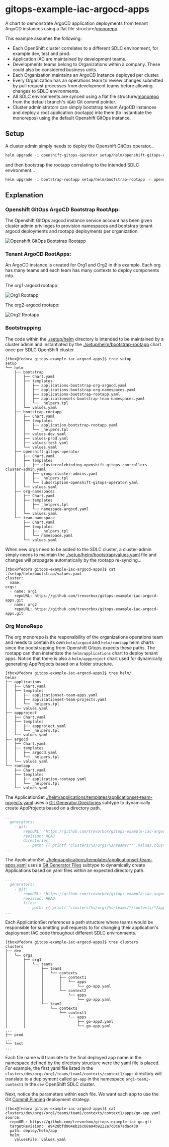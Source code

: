 # gitops-example-iac-argocd-apps

A chart to demonstrate ArgoCD application deployments from tenant ArgoCD instances using a flat file structure/[monorepo](https://argo-cd.readthedocs.io/en/stable/operator-manual/applicationset/Use-Cases/#use-case-monorepos).

This example assumes the following:

- Each OpenShift cluster correlates to a different SDLC environment, for example dev, test and prod.
- Application IAC are maintained by development teams.
- Developments teams belong to Organizations within a company. These could also be considered business units.
- Each Organization maintains an ArgoCD instance deployed per cluster.
- Every Organization has an operations team to review changes submitted by pull request processes from development teams before allowing changes to SDLC environments.
- All SDLC environments are synced using a flat file structure/[monorepo](https://argo-cd.readthedocs.io/en/stable/operator-manual/applicationset/Use-Cases/#use-case-monorepos) from the default branch's `HEAD` Git commit pointer.
- Cluster administrators can simply bootstrap tenant ArgoCD instances and deploy a root application (rootapp) into them (to instantiate the monorepos) using the default Openshift GitOps instance. 

## Setup

A cluster admin simply needs to deploy the Openshift GitOps operator...

```sh
helm upgrade -i openshift-gitops-operator setup/helm/openshift-gitops-operator -n openshift-operators
```

and then bootstrap the rootapp correlating to the intended SDLC environment...

```sh
helm upgrade -i bootstrap-rootapp setup/helm/bootstrap-rootapp -n openshift-gitops -f setup/helm/bootstrap-rootapp/values-dev.yaml
```

## Explanation

### Openshift GitOps ArgoCD Bootstrap RootApp:

The Openshift GitOps argocd instance service account has been given cluster admin privileges to provision namespaces and bootstrap tenant argocd deployments and rootapp deployments per organization.

![Openshift GitOps Bootstrap Rootapp](.img/openshift-gitops-bootstrap-rootapp.png)

### Tenant ArgoCD RootApps:

An ArgoCD instance is created for Org1 and Org2 in this example. Each org has many teams and each team has many contexts to deploy components into.

The org1-argocd rootapp:

![Org1 Rootapp](.img/org1-argocd-rootapp.png)

The org2-argocd rootapp:

![Org2 Rootapp](.img/org2-argocd-rootapp.png)

### Bootstrapping

The code within the [./setup/helm](./setup/helm) directory is intended to be maintained by a cluster admin and instantiated by the [./setup/helm/bootstrap-rootapp](./setup/helm/bootstrap-rootapp) chart once per SDLC OpenShift cluster.

```text
[tbox@fedora gitops-example-iac-argocd-apps]$ tree setup
setup
└── helm
    ├── bootstrap
    │   ├── Chart.yaml
    │   ├── templates
    │   │   ├── applications-bootstrap-org-argocd.yaml
    │   │   ├── applications-bootstrap-org-namespaces.yaml
    │   │   ├── applications-bootstrap-rootapp.yaml
    │   │   ├── applicationsets-bootstrap-team-namespaces.yaml
    │   │   └── _helpers.tpl
    │   └── values.yaml
    ├── bootstrap-rootapp
    │   ├── Chart.yaml
    │   ├── templates
    │   │   ├── application-bootstrap-rootapp.yaml
    │   │   └── _helpers.tpl
    │   ├── values-dev.yaml
    │   ├── values-prod.yaml
    │   ├── values-test.yaml
    │   └── values.yaml
    ├── openshift-gitops-operator
    │   ├── Chart.yaml
    │   ├── templates
    │   │   ├── clusterrolebinding-openshift-gitops-controllers-cluster-admin.yaml
    │   │   ├── group-cluster-admins.yaml
    │   │   ├── _helpers.tpl
    │   │   └── subscription-openshift-gitops-operator.yaml
    │   └── values.yaml
    ├── org-namespaces
    │   ├── Chart.yaml
    │   ├── templates
    │   │   ├── _helpers.tpl
    │   │   └── namespace-argocd.yaml
    │   └── values.yaml
    └── team-namespace
        ├── Chart.yaml
        ├── templates
        │   ├── _helpers.tpl
        │   └── namespace.yaml
        └── values.yaml
```

When new orgs need to be added to the SDLC cluster, a cluster-admin simply needs to maintain the [./setup/helm/bootstrap/values.yaml](./setup/helm/bootstrap/values.yaml) file and changes will propagate automatically by the rootapp re-syncing...

```text
[tbox@fedora gitops-example-iac-argocd-apps]$ cat ./setup/helm/bootstrap/values.yaml
cluster:
  name:
orgs:
  - name: org1
    repoURL: https://github.com/trevorbox/gitops-example-iac-argocd-apps.git
  - name: org2
    repoURL: https://github.com/trevorbox/gitops-example-iac-argocd-apps.git
```

### Org MonoRepo

The org monorepo is the responsibility of the organizations operations team and needs to contain its own `helm/argocd` and `helm/rootapp` helm charts since the bootstrapping from Openshift Gitops expects these paths. The rootapp can then instantiate the `helm/applications` chart to deploy tenant apps. Notice that there is also a `helm/appproject` chart used for dynamically generating AppProjects based on a folder structure.

```text
[tbox@fedora gitops-example-iac-argocd-apps]$ tree helm/
helm/
├── applications
│   ├── Chart.yaml
│   ├── templates
│   │   ├── applicationset-team-apps.yaml
│   │   ├── applicationset-team-projects.yaml
│   │   └── _helpers.tpl
│   └── values.yaml
├── appproject
│   ├── Chart.yaml
│   ├── templates
│   │   ├── appproject.yaml
│   │   └── _helpers.tpl
│   └── values.yaml
├── argocd
│   ├── Chart.yaml
│   ├── templates
│   │   ├── argocd.yaml
│   │   └── _helpers.tpl
│   └── values.yaml
└── rootapp
    ├── Chart.yaml
    ├── templates
    │   ├── application-rootapp.yaml
    │   └── _helpers.tpl
    └── values.yaml
```

The ApplicationSet [./helm/applications/templates/applicationset-team-projects.yaml](./helm/applications/templates/applicationset-team-projects.yaml) uses a [Git Generator Directories](https://argo-cd.readthedocs.io/en/stable/operator-manual/applicationset/Generators-Git/#git-generator-directories) subtype to dynamically create AppProjects based on a directory path.

```yaml
...
  generators:
    - git:
        repoURL: 'https://github.com/trevorbox/gitops-example-iac-argocd-apps.git'
        revision: HEAD
        directories:
          - path: {{ printf "clusters/%s/orgs/%s/teams/*" .Values.cluster.name .Values.org.name }}
...
```

The ApplicationSet [./helm/applications/templates/applicationset-team-apps.yaml](./helm/applications/templates/applicationset-team-apps.yaml) uses a [Git Generator Files](https://argo-cd.readthedocs.io/en/stable/operator-manual/applicationset/Generators-Git/#git-generator-files) subtype to dynamically create Applications based on yaml files within an expected directory path.

```yaml
...
  generators:
    - git:
        repoURL: 'https://github.com/trevorbox/gitops-example-iac-argocd-apps.git'
        revision: HEAD
        files:
          - path: {{ printf "clusters/%s/orgs/%s/teams/*/contexts/*/apps/*.yaml" .Values.cluster.name .Values.org.name }}
...
```

Each ApplicationSet references a path structure where teams would be responsible for submitting pull requests to for changing their application's deployment IAC code throughout different SDLC environments.

```text
[tbox@fedora gitops-example-iac-argocd-apps]$ tree clusters
clusters
├── dev
│   └── orgs
│       ├── org1
│       │   └── teams
│       │       ├── team1
│       │       │   └── contexts
│       │       │       ├── context1
│       │       │       │   └── apps
│       │       │       │       └── go-app.yaml
│       │       │       └── context2
│       │       │           └── apps
│       │       │               └── go-app.yaml
│       │       └── team2
│       │           └── contexts
│       │               └── context1
│       │                   └── apps
│       │                       ├── go-app2.yaml
│       │                       └── go-app.yaml
...
├── prod
...
└── test
...
```

Each file name will translate to the final deployed app name in the namespace defined by the directory structure were the yaml file is placed. For example, the first yaml file listed in the `clusters/dev/orgs/org1/teams/team1/contexts/context1/apps` directory will translate to a deployment called `go-app` in the namespace `org1-team1-context1` in the `dev` OpenShift SDLC cluster. 

Next, notice the parameters within each file. We want each app to use the Git [Commit Pinning](https://argo-cd.readthedocs.io/en/stable/user-guide/tracking_strategies/#commit-pinning) deployment strategy.

```text
[tbox@fedora gitops-example-iac-argocd-apps]$ cat clusters/dev/orgs/org1/teams/team1/contexts/context1/apps/go-app.yaml 
source:
  repoURL: https://github.com/trevorbox/gitops-example-iac-go.git
  targetRevision:  e9420bfd904eb26c08a94b9222a7c0c67adac430
  path: deploy/helm/app
  helm:
    valuesFile: values.yaml
```
